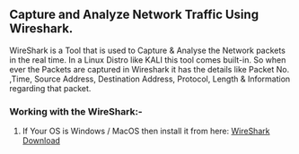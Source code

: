 ## Capture and Analyze Network Traffic Using Wireshark.

WireShark is a Tool that is used to Capture & Analyse the Network packets in the real time. In a Linux Distro like KALI this tool comes built-in.
So when ever the Packets are captured in Wireshark it has the details like Packet No. ,Time, Source Address, Destination Address, Protocol, Length & Information regarding that packet.

### Working with the WireShark:-
1) If Your OS is Windows / MacOS then install it from here: [WireShark Download](https://www.wireshark.org/download.html)
